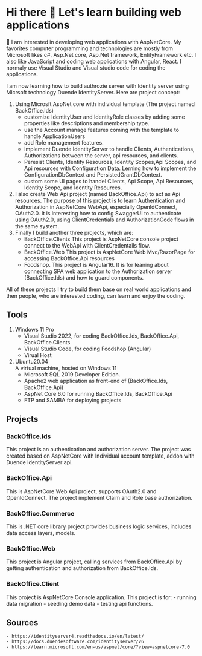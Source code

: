 # Hi there 👋 Let's learn building web applications
🤔 I am interested in developing web applications with AspNetCore. My favorites computer programming and technologies are mostly from Microsoft likes c#, Asp.Net core, Asp.Net framework, EntityFramework etc. I also like JavaScript and coding web applications with Angular, React. I normaly use Visual Studio and Visual studio code for coding the applications.

I am now learning how to build authrozie server with Identity server using Micrsoft technology Duende IdentityServer. Here are project concept:
1. Using Microsft AspNet core with individual template (The project named BackOffice.Ids)
    - customize IdentityUser and IdentityRole classes by adding some properties like descriptions and membership type.
    - use the Account manage features coming with the template to handle ApplicationUsers 
    - add Role management features.
    - Implement Duende IdentityServer to handle Clients, Authentications, Authorizations between the server, api resources, and clients.
    - Peresist Clients, Identity Resources, Identity Scopes,Api Scopes, and Api resources with Configuration Data. Lerning how to implement the ConfigurationDbContext and PersistedGrantDbContext.
    - custom some UI pages to handel Clients, Api Scope, Api Resources, Identity Scope, and Identity Resources.
2. I also create Web Api project (named BackOffice.Api) to act as Api resources. The purpose of this project is to learn Authentication and Authorization in AspNetCore WebApi, especially OpenIdConnect, OAuth2.0. 
    It is interesting how to config SwaggerUI to authenticate using OAuth2.0, using ClientCredentials and AuthorizationCode flows in the same system.
3. Finally I build another three projects, which are:
    - BackOffice.Clients This project is AspNetCore console project connect to the WebApi with ClientCredentails flow.
    - BackOffice.Web This project is AspNetCore Web Mvc/RazorPage for accessing BackOffice.Api resources
    - Foodshop. This project is Angular16. It is for leaning about connecting SPA web application to the Authorization server (BackOffice.Ids) and how to guard components.

All of these projects I try to build them base on real world applications and then people, who are interested coding, can learn and enjoy the coding.    

## Tools 
1. Windows 11 Pro
    - Visual Studio 2022, for coding BackOffice.Ids, BackOffice.Api, BackOffice.Clients
    - Visual Studio Code, for coding Foodshop (Angular)
    - Virual Host
2. Ubuntu20.04  
    A virtual machine, hosted on Windows 11 
    - Microsoft SQL 2019 Developer Edition.
    - Apache2 web application as front-end of (BackOffice.Ids, BackOffice.Api)
    - AspNet Core 6.0  for running BackOffice.Ids, BackOffice.Api
    - FTP and SAMBA for deploying projects
## Projects
### BackOffice.Ids
This project is an authentication and authorization server. The project was created based on AspNetCore with Individual account template,
addon with Duende IdentityServer api.
### BackOffice.Api 
This is AspNetCore Web Api project, supports OAuth2.0 and OpenIdConnect. The project implement Claim and Role base authorization. 
### BackOffice.Commerce
This is .NET core library project provides business logic services, includes data access layers, models.
### BackOffice.Web
This project is Angular project, calling services from BackOffice.Api by getting authentication and authorization from BackOffice.Ids.
### BackOffice.Client
This project is AspNetCore Console application. This project is for:
    - running data migration 
    - seeding demo data
    - testing api functions.
## Sources
    - https://identityserver4.readthedocs.io/en/latest/
    - https://docs.duendesoftware.com/identityserver/v6
    - https://learn.microsoft.com/en-us/aspnet/core/?view=aspnetcore-7.0

<!--
**YuthanaR/YuthanaR** is a ✨ _special_ ✨ repository because its `README.md` (this file) appears on your GitHub profile.

Here are some ideas to get you started:

- 🔭 I’m currently working on ...
- 🌱 I’m currently learning ...
- 👯 I’m looking to collaborate on ...
- 🤔 I’m looking for help with ...
- 💬 Ask me about ...
- 📫 How to reach me: ...
- 😄 Pronouns: ...
- ⚡ Fun fact: ...

<picture>
 <source media="(prefers-color-scheme: dark)" srcset="./assets/1.jpg">
 <source media="(prefers-color-scheme: light)" srcset="./assets/1.jpg">
 <img alt="YOUR-ALT-TEXT" src="./assets/1.jpg">
</picture>
-->
